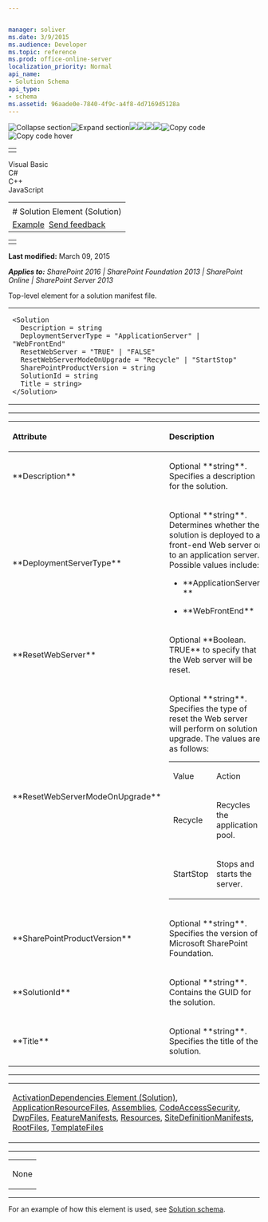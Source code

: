 ```yaml
---


manager: soliver
ms.date: 3/9/2015
ms.audience: Developer
ms.topic: reference
ms.prod: office-online-server
localization_priority: Normal
api_name:
- Solution Schema
api_type:
- schema
ms.assetid: 96aade0e-7840-4f9c-a4f8-4d7169d5128a
---
```


![Collapse
section](../icons/collapse_all.gif "Collapse section")![Expand
section](../icons/expand_all.gif "Expand section")![](../icons/collapse_all.gif)![](../icons/expand_all.gif)![](../icons/dropdown.gif)![](../icons/dropdownHover.gif)![Copy
code](../icons/copycode.gif "Copy code")![Copy code
hover](../icons/copycodeHighlight.gif "Copy code hover")
<table>
<tbody>
<tr class="odd">
<td align="left"></td>
</tr>
</tbody>
</table>

Visual Basic  
C\#  
C++  
JavaScript  

<table>
<tbody>
<tr class="odd">
<td align="left"><span id="runningHeaderText"></span></td>
</tr>
<tr class="even">
<td align="left"># Solution Element (Solution)</td>
</tr>
<tr class="odd">
<td align="left"><a href="#exampleToggle">Example</a>  <span id="headfeedbackarea" class="feedbackhead"><a href="javascript:SubmitFeedback(&#39;docthis@Microsoft.com&#39;,&#39;&#39;,&#39;&#39;,&#39;&#39;,&#39;1.0.18082.1225&#39;,&#39;%0\dThank%20you%20for%20your%20feedback.%20The%20developer%20writing%20teams%20use%20your%20feedback%20to%20improve%20documentation.%20While%20we%20are%20reviewing%20your%20feedback,%20we%20may%20send%20you%20e-mail%20to%20ask%20for%20clarification%20or%20feedback%20on%20a%20solution.%20We%20do%20not%20use%20your%20e-mail%20address%20for%20any%20other%20purpose%20and%20we%20delete%20it%20after%20we%20finish%20our%20review.%0\AFor%20further%20information%20about%20the%20privacy%20policies%20of%20Microsoft,%20please%20see%20http://privacy.microsoft.com/en-us/default.aspx.%0\A%0\d&#39;,&#39;Customer%20feedback&#39;);">Send feedback</a></span></td>
</tr>
</tbody>
</table>

<table>
<colgroup>
<col width="100%" />
</colgroup>
<tbody>
<tr class="odd">
<td align="left"></td>
</tr>
</tbody>
</table>

**Last modified:** March 09, 2015

***Applies to:** SharePoint 2016 | SharePoint Foundation 2013 |
SharePoint Online | SharePoint Server 2013*

Top-level element for a solution manifest file.

<span codelanguage="other"></span>
<table>
<colgroup>
<col width="100%" />
</colgroup>
<tbody>
<tr class="odd">
<td align="left"><pre><code>&lt;Solution 
  Description = string 
  DeploymentServerType = &quot;ApplicationServer&quot; | &quot;WebFrontEnd&quot;
  ResetWebServer = &quot;TRUE&quot; | &quot;FALSE&quot; 
  ResetWebServerModeOnUpgrade = &quot;Recycle&quot; | &quot;StartStop&quot; 
  SharePointProductVersion = string
  SolutionId = string 
  Title = string&gt;
&lt;/Solution&gt;</code></pre></td>
</tr>
</tbody>
</table>


-----------------------------------------------------------------------------------------------------------------------------------------------------------------------------------------------

<table>
<colgroup>
<col width="50%" />
<col width="50%" />
</colgroup>
<thead>
<tr class="header">
<th align="left"><p>Attribute</p></th>
<th align="left"><p>Description</p></th>
</tr>
</thead>
<tbody>
<tr class="odd">
<td align="left"><p>**Description**</p></td>
<td align="left"><p>Optional **string**. Specifies a description for the solution.</p></td>
</tr>
<tr class="even">
<td align="left"><p>**DeploymentServerType**</p></td>
<td align="left"><p>Optional **string**. Determines whether the solution is deployed to a front-end Web server or to an application server. Possible values include:</p>
<ul>
<li><p>**ApplicationServer **</p></li>
<li><p>**WebFrontEnd**</p></li>
</ul></td>
</tr>
<tr class="odd">
<td align="left"><p>**ResetWebServer**</p></td>
<td align="left"><p>Optional **Boolean</span>. <span class="keyword">TRUE** to specify that the Web server will be reset.</p></td>
</tr>
<tr class="even">
<td align="left"><p>**ResetWebServerModeOnUpgrade**</p></td>
<td align="left"><p>Optional **string**. Specifies the type of reset the Web server will perform on solution upgrade. The values are as follows:</p>
<div class="tableSection">
<table>
<colgroup>
<col width="50%" />
<col width="50%" />
</colgroup>
<tbody>
<tr class="odd">
<td align="left"><p>Value</p></td>
<td align="left"><p>Action</p></td>
</tr>
<tr class="even">
<td align="left"><p>Recycle</p></td>
<td align="left"><p>Recycles the application pool.</p></td>
</tr>
<tr class="odd">
<td align="left"><p>StartStop</p></td>
<td align="left"><p>Stops and starts the server.</p></td>
</tr>
</tbody>
</table>
</div></td>
</tr>
<tr class="odd">
<td align="left"><p>**SharePointProductVersion**</p></td>
<td align="left"><p>Optional **string**. Specifies the version of Microsoft SharePoint Foundation.</p></td>
</tr>
<tr class="even">
<td align="left"><p>**SolutionId**</p></td>
<td align="left"><p>Optional **string**. Contains the GUID for the solution.</p></td>
</tr>
<tr class="odd">
<td align="left"><p>**Title**</p></td>
<td align="left"><p>Optional **string**. Specifies the title of the solution.</p></td>
</tr>
</tbody>
</table>


---------------------------------------------------------------------------------------------------------------------------------------------------------------------------------------------------

<table>
<colgroup>
<col width="100%" />
</colgroup>
<tbody>
<tr class="odd">
<td align="left"><p><span sdata="link"><a href="activationdependencies-element-solution.htm">ActivationDependencies Element (Solution)</a></span>, <a href="applicationresourcefiles-element-solution.htm">ApplicationResourceFiles</a>, <a href="assemblies-element-solutionassemblies.htm">Assemblies</a>, <a href="codeaccesssecurity-element-solution.htm">CodeAccessSecurity</a>, <a href="dwpfiles-element-solution.htm">DwpFiles</a>, <a href="featuremanifests-element-solution.htm">FeatureManifests</a>, <a href="resources-element-solution.htm">Resources</a>, <a href="sitedefinitionmanifests-element-solution.htm">SiteDefinitionManifests</a>, <a href="rootfiles-element-solution.htm">RootFiles</a>, <a href="templatefiles-element-solution.htm">TemplateFiles</a></p></td>
</tr>
</tbody>
</table>


----------------------------------------------------------------------------------------------------------------------------------------------------------------------------------------------------

<table>
<colgroup>
<col width="100%" />
</colgroup>
<tbody>
<tr class="odd">
<td align="left"><p>None</p></td>
</tr>
</tbody>
</table>


------------------------------------------------------------------------------------------------------------------------------------------------------------------------------------------

For an example of how this element is used, see <span
sdata="link">[Solution
schema](solution-schema.htm)</span>.








